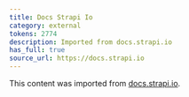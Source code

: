 ```yaml
---
title: Docs Strapi Io
category: external
tokens: 2774
description: Imported from docs.strapi.io
has_full: true
source_url: https://docs.strapi.io
---
```


This content was imported from [docs.strapi.io](https://docs.strapi.io).
